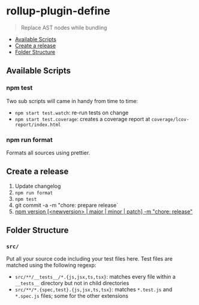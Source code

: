 # rollup-plugin-define

> Replace AST nodes while bundling

<!-- prettier-ignore-start -->
<!-- START doctoc generated TOC please keep comment here to allow auto update -->
<!-- DON'T EDIT THIS SECTION, INSTEAD RE-RUN doctoc TO UPDATE -->


- [Available Scripts](#available-scripts)
- [Create a release](#create-a-release)
- [Folder Structure](#folder-structure)

<!-- END doctoc generated TOC please keep comment here to allow auto update -->
<!-- prettier-ignore-end -->

## Available Scripts

### npm test

Two sub scripts will came in handy from time to time:

- `npm start test.watch`: re-run tests on change
- `npm start test.coverage`: creates a coverage report at `coverage/lcov-report/index.html`

### npm run format

Formats all sources using prettier.

## Create a release

1. Update changelog
2. `npm run format`
3. `npm test`
4. git commit -a -m "chore: prepare release`
5. [npm version [\<newversion> | major | minor | patch] -m "chore: release"](https://docs.npmjs.com/cli/version)

## Folder Structure

### `src/`

Put all your source code including your test files here. Test files
are matched using the following regexp:

- `src/**/__tests__/*.{js,jsx,ts,tsx}`: matches every file within a `__tests__` directory but not in child directories
- `src/**/*.{spec,test}.{js,jsx,ts,tsx}`: matches `*.test.js` and `*.spec.js` files; some for the other extensions
